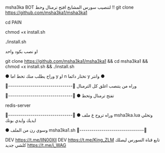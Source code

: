  msha3ka BOT
لتنصيب سورس المشايخ
افتح ترمنال وحط !!
git clone https://github.com/msha3ka1/msha3ka1

cd PAIN

chmod +x install.sh

./install.sh

او نصب بكود واحد

git clone https://github.com/msha3ka1/msha3ka1 && cd msha3ka1 && chmod +x install.sh && ./install.sh

● وراح يطلب منك تحط اما y او n تختار دائما y وانتر ●

🎩--------------------------------🎩 وراه من يتنصب اغلق كل الترمنال

🎩--------------------------------🎩 ● تفتح ترمنال وتحط 

redis-server

🎩--------------------------------🎩 ● وراه تروح ع ملف
msha3ka.lua  وتخلي ايديك وايدي بوتك

● وسوي رن من الملف msha3ka1.sh 🎩--------------------------------🎩

DEV   https://t.me/llN00Xll
DEV   https://t.me/King_ZLM
 تابع قناة السورس ليصلك كلشي جديد 
 https://t.me/i_WAG

